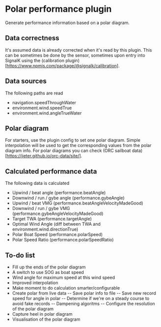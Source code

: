 # Polar performance plugin
Generate performance information based on a polar diagram.

## Data correctness
It's assumed data is already corrected when it's read by this plugin. This can be sometimes be done by the sensor, sometimes upon entry into SignalK using the (calibration plugin)[https://www.npmjs.com/package/@signalk/calibration].

## Data sources
The following paths are read
 - navigation.speedThroughWater
 - environment.wind.speedTrue
 - environment.wind.angleTrueWater

## Polar diagram
For starters, use the plugin config to set one polar diagram.
Simple interpolation will be used to get the corresponding values from the polar diagram info.
For polar diagrams you can check (ORC sailboat data)[https://jieter.github.io/orc-data/site/].

## Calculated performance data
The following data is calculated
 - Upwind / beat angle (performance.beatAngle) 
 - Downwind / run / gybe angle (performance.gybeAngle) 
 - Upwind / beat VMG (performance.beatAngleVelocityMadeGood) 
 - Downwind / run / gybe VMG (performance.gybeAngleVelocityMadeGood) 
 - Target TWA (performance.targetAngle)
 - Optimal Wind Angle (diff between TWA and environment.wind.directionTrue)
 - Polar Boat Speed (performance.polarSpeed)
 - Polar Speed Ratio (performance.polarSpeedRatio)

## To-do list
 - Fill up the ends of the polar diagram
 - A switch to use SOG as boat speed
 - Wind angle for maximum speed at this wind speed
 - Improved interpolation
 - Make moment to do calculation smarter/configurable
 - Create polar from live data
 -- Save polar info to file
 -- Save new record speed for angle in polar
 -- Determine if we're on a steady course to avoid fake records
 -- Dampening algoritms
 -- Configure the resolution of the polar diagram
 - Capture heel in polar diagram
 - Visualisation of the polar diagram
